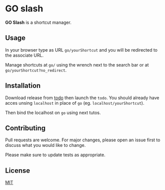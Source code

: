 # GO slash

**GO Slash** is a shortcut manager.

## Usage

In your browser type as URL `go/yourShortcut` and you will be redirected to the associate URL.

Manage shortcuts at `go/` using the wrench next to the search bar or at `go/yourShortcut?no_redirect`.

## Installation

Download release from [todo](todo) then launch the `todo`.
You should already have acces unsing `localhost` in place of `go` (eg. `localhost/yourShortcut`).

Then bind the localhost on `go` using next tutos.

## Contributing

Pull requests are welcome. For major changes, please open an issue first to discuss what you would like to change.

Please make sure to update tests as appropriate.

## License

[MIT](https://choosealicense.com/licenses/mit/)
